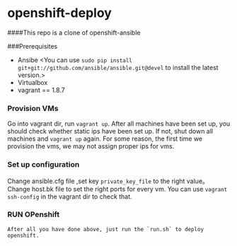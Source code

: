 # openshift-deploy
####This repo is a clone of openshift-ansible

###Prerequisites
   - Ansibe <You can use `sudo pip install git+git://github.com/ansible/ansible.git@devel` to install the latest version.>
   - Virtualbox
   - vagrant == 1.8.7
   
 
### Provision VMs
   Go into vagrant dir, run `vagrant up`. After all machines have been set up, you should check whether static ips have been set up. If not, shut down all machines and `vagrant up` again. For some reason, the first time we provision the vms, we may not assign proper ips for vms.
   
### Set up configuration
   Change ansible.cfg file ,set  key `private_key_file` to the right value。
   Change host.bk file to set the right ports for every vm. You can use `vagrant ssh-config` in the vagrant dir to check that.
   
### RUN OPenshift
    After all you have done above, just run the `run.sh` to deploy openshift.
